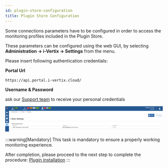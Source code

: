 ```yaml
---
id: plugin-store-configuration
title: Plugin Store Configuration
---
```


Some connections parameters have to be configured in order to access the monitoring profiles included in the Plugin
Store.

These parameters can be configured using the web GUI, by selecting **Administration -> i-Vertix -> Settings** from the
menu.

Please insert following authentication credentials:

**Portal Url** 
```text
https://api.portal.i-vertix.cloud/
```

**Username & Password** 

ask our [Support team](mailto:support@i-vertix.com) to receive your personal credentials

![image](../../assets/before-you-start/plugin-store-credential.png)

:::warning[Mandatory]
This task is mandatory to ensure a properly working monitoring experience.

After completion, please proceed to the next step to complete the procedure: [Plugin installation](plugin-update-installation.md)
:::
